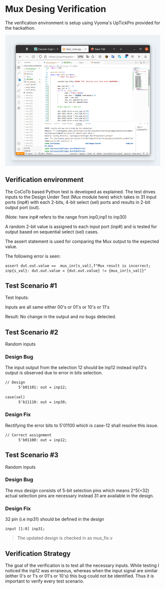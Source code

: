 # Mux Desing Verification
The verification environment is setup using Vyoma's UpTickPro provided for the hackathon.

![Setup](img/setup.png)

## Verification environment

The CoCoTb based Python test is developed as explained. The test drives inputs to the Design Under Test (Mux module here) which takes in 31 input ports (inp#) with each 2-bits, 4-bit select (sel) ports and results in 2-bit output port (out).

(Note: here inp# refers to the range from inp0,inp1 to inp30)

A random 2-bit value is assigned to each input port (inp#) and is tested for output based on sequential select (sel) cases. 

The assert statement is used for comparing the Mux output to the expected value.

The following error is seen:

```
assert dut.out.value ==  mux_inr[s_val],f"Mux result is incorrect; inp{s_val}: dut.out.value = {dut.out.value} != {mux_inr[s_val]}"
```

## Test Scenario #1

Test Inputs:

Inputs are all same either 00's or 01's or 10's or 11's 

Result: No change in the output and no bugs detected.


## Test Scenario #2

Random inputs

### Design Bug

The input output from the selection 12 should be inp12 instead inp13's output is observed due to error in bits selection.

```
// Design 
      5'b01101: out = inp12;

case(sel)
      5'b11110: out = inp30;

```

### Design Fix

Rectifying the error bits to 5'01100 which is case-12 shall resolve this issue.

```
// Correct assignment
      5'b01100: out = inp12;
```

## Test Scenario #3

Random inputs 

### Design Bug

The mux design consists of 5-bit selection pins which means 2^5(=32) actual selection pins are necessary instead 31 are available in the design.

### Design Fix

32 pin (i.e inp31) should be defined in the design

```
input [1:0] inp31;
```

> The updated design is checked in as mux_fix.v

## Verification Strategy

The goal of the verification is to test all the necessary inputs. While testing I noticed the inp12 was erraneous, whereas when the input signal are similar (either 0's or 1's or 01's or 10's) this bug could not be identified. Thus it is important to verify every test scenario.